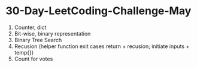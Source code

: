 # 30-Day-LeetCoding-Challenge-May
1. Counter, dict
2. Bit-wise, binary representation
3. Binary Tree Search
4. Recusion (helper function exit cases return + recusion; initiate inputs + temp{})
5. Count for votes

